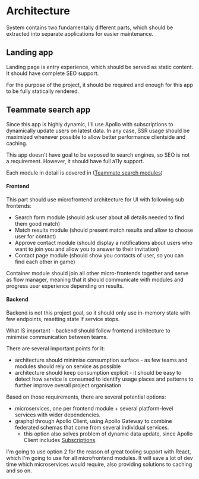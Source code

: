 # Architecture

System contains two fundamentally different parts, which should be extracted into separate applications 
for easier maintenance.

## Landing app

Landing page is entry experience, which should be served as static content. It should have complete SEO support.

For the purpose of the project, it should be required and enough for this app to be fully statically rendered.

## Teammate search app

Since this app is highly dynamic, I'll use Apollo with subscriptions to dynamically update users on
latest data. In any case, SSR usage should be maximized whenever possible to allow better performance clientside 
and caching.  

This app doesn't have goal to be exposed to search engines, so SEO is not a requirement. However, it should have full
a11y support. 

Each module in detail is covered in ([Teammate search modules](./4-teammate-search.md))

#### Frontend

This part should use microfrontend architecture for UI with following sub frontends:
- Search form module (should ask user about all details needed to find them good match)
- Match results module (should present match results and allow to choose user for contact)
- Approve contact module (should display a notifications about users who want to join
  you and allow you to answer to their invitation)
- Contact page module (should show you contacts of user, so you can find each other in game)

Container module should join all other micro-frontends together and serve as flow manager, meaning that it should
communicate with modules and progress user experience depending on results.

#### Backend

Backend is not this project goal, so it should only use in-memory state with few endpoints, resetting state if 
service stops.

What IS important - backend should follow frontend architecture to minimise communication between teams.

There are several important points for it:
- architecture should minimise consumption surface - as few teams and modules should rely on service as possible
- architecture should keep consumption explicit - it should be easy to detect how service is consumed to identify
usage places and patterns to further improve overall project organisation

Based on those requirements, there are several potential options:
- microservices, one per frontend module + several platform-level services with wider dependencies.
- graphql through Apollo Client, using Apollo Gateway to combine federated schemas that come 
  from several individual services.
  - this option also solves problem of dynamic data update, since Apollo Client includes
    [Subscriptions](https://www.apollographql.com/docs/react/data/subscriptions/).

I'm going to use option 2 for the reason of great tooling support with React, which I'm going to use 
for all microfrontend modules. It will save a lot of dev time which microservices would require, also providing 
solutions to caching and so on.
